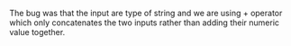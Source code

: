 The bug was that the input are type of string and we are using + operator which only concatenates the two inputs rather than adding their numeric value together.